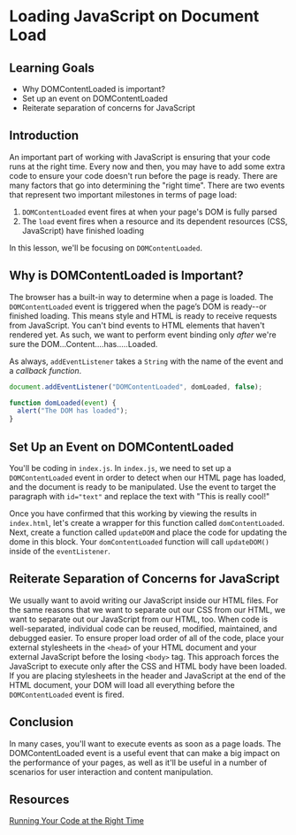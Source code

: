 # Loading JavaScript on Document Load

## Learning Goals

- Why DOMContentLoaded is important?
- Set up an event on DOMContentLoaded
- Reiterate separation of concerns for JavaScript

## Introduction

An important part of working with JavaScript is ensuring that your code
runs at the right time. Every now and then, you may have to add some extra
code to ensure your code doesn't run before the page is ready. There are
many factors that go into determining the "right time". There are two
events that represent two important milestones in terms of page load:

1. `DOMContentLoaded` event fires at when your page's DOM is fully parsed
2. The `load` event fires when a resource and its dependent resources (CSS, JavaScript) have finished loading

In this lesson, we'll be focusing on `DOMContentLoaded`.

## Why is DOMContentLoaded is Important?

The browser has a built-in way to determine when a page is loaded. The
`DOMContentLoaded` event is triggered when the page’s DOM is ready--or
finished loading. This means style and HTML is ready to receive requests
from JavaScript. You can't bind events to HTML elements that haven't
rendered yet. As such, we want to perform event binding only _after_
we're sure the DOM...Content....has.....Loaded.

As always, `addEventListener` takes a `String` with the name of the
event and a _callback function_.

```js
document.addEventListener("DOMContentLoaded", domLoaded, false);

function domLoaded(event) {
  alert("The DOM has loaded");
}
```

## Set Up an Event on DOMContentLoaded

You'll be coding in `index.js`. In `index.js`, we need to set up a
`DOMContentLoaded` event in order to detect when our HTML page has
loaded, and the document is ready to be manipulated. Use the event
to target the paragraph with `id="text"` and replace the text with
"This is really cool!"

Once you have confirmed that this working by viewing the results in
`index.html`, let's create a wrapper for this function called
`domContentLoaded`. Next, create a function called `updateDOM` and
place the code for updating the dome in this block. Your `domContentLoaded`
function will call `updateDOM()` inside of the `eventListener`.

## Reiterate Separation of Concerns for JavaScript

We usually want to avoid writing our JavaScript inside our HTML
files. For the same reasons that we want to separate out our CSS
from our HTML, we want to separate out our JavaScript from our HTML,
too. When code is well-separated, individual code can be reused,
modified, maintained, and debugged easier. To ensure proper load
order of all of the code, place your external stylesheets in the
`<head>` of your HTML document and your external JavaScript before the
losing `<body>` tag. This approach forces the JavaScript to execute only
after the CSS and HTML body have been loaded. If you are placing stylesheets
in the header and JavaScript at the end of the HTML document, your DOM will
load all everything before the `DOMContentLoaded` event is fired.

## Conclusion

In many cases, you'll want to execute events as soon as a page loads.
The DOMContentLoaded event is a useful event that can make a big impact
on the performance of your pages, as well as it'll be useful in a number
of scenarios for user interaction and content manipulation.

## Resources
[Running Your Code at the Right Time](https://www.kirupa.com/html5/running_your_code_at_the_right_time.htm)

